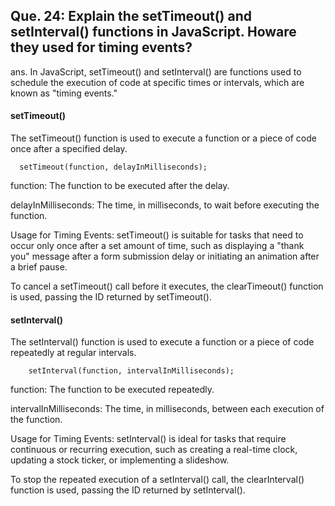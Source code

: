 ## Que. 24: Explain the setTimeout() and setInterval() functions in JavaScript. Howare they used for timing events?

ans. In JavaScript, setTimeout() and setInterval() are functions used to schedule the execution of code at specific times or intervals, which are known as "timing events."

#### setTimeout()

The setTimeout() function is used to execute a function or a piece of code once after a specified delay. 

      setTimeout(function, delayInMilliseconds);

function: The function to be executed after the delay.

delayInMilliseconds: The time, in milliseconds, to wait before executing the function.

Usage for Timing Events: setTimeout() is suitable for tasks that need to occur only once after a set amount of time, such as displaying a "thank you" message after a form submission delay or initiating an animation after a brief pause.

To cancel a setTimeout() call before it executes, the clearTimeout() function is used, passing the ID returned by setTimeout().

#### setInterval()

The setInterval() function is used to execute a function or a piece of code repeatedly at regular intervals. 


        setInterval(function, intervalInMilliseconds);

function: The function to be executed repeatedly.

intervalInMilliseconds: The time, in milliseconds, between each execution of the function. 

Usage for Timing Events: setInterval() is ideal for tasks that require continuous or recurring execution, such as creating a real-time clock, updating a stock ticker, or implementing a slideshow.

To stop the repeated execution of a setInterval() call, the clearInterval() function is used, passing the ID returned by setInterval().